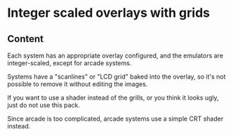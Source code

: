 # Integer scaled overlays with grids

## Content

Each system has an appropriate overlay configured, and the emulators are integer-scaled, except for arcade systems.

Systems have a "scanlines" or "LCD grid" baked into the overlay, so it's not possible to remove it without editing the images.

If you want to use a shader instead of the grills, or you think it looks ugly, just do not use this pack.

Since arcade is too complicated, arcade systems use a simple CRT shader instead.
